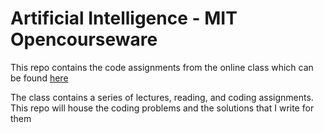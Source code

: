 # Artificial Intelligence - MIT Opencourseware

This repo contains the code assignments from the online class which can be found [here](https://ocw.mit.edu/courses/electrical-engineering-and-computer-science/6-034-artificial-intelligence-fall-2010/index.htm)

The class contains a series of lectures, reading, and coding assignments. This repo will house the coding problems and the solutions that I write for them
